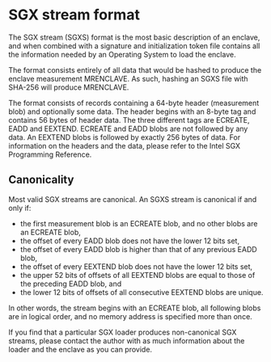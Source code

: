 # SGX stream format

The SGX stream (SGXS) format is the most basic description of an enclave, and
when combined with a signature and initialization token file contains all the
information needed by an Operating System to load the enclave.

The format consists entirely of all data that would be hashed to produce the
enclave measurement MRENCLAVE. As such, hashing an SGXS file with SHA-256 will
produce MRENCLAVE.

The format consists of records containing a 64-byte header (measurement blob)
and optionally some data. The header begins with an 8-byte tag and contains 56
bytes of header data. The three different tags are ECREATE, EADD and EEXTEND.
ECREATE and EADD blobs are not followed by any data. An EEXTEND blobs is
followed by exactly 256 bytes of data. For information on the headers and the
data, please refer to the Intel SGX Programming Reference.

## Canonicality

Most valid SGX streams are canonical. An SGXS stream is canonical if and only
if:

- the first measurement blob is an ECREATE blob, and no other blobs are an
  ECREATE blob,
- the offset of every EADD blob does not have the lower 12 bits set,
- the offset of every EADD blob is higher than that of any previous EADD blob,
- the offset of every EEXTEND blob does not have the lower 12 bits set,
- the upper 52 bits of offsets of all EEXTEND blobs are equal to those of the
  preceding EADD blob, and
- the lower 12 bits of offsets of all consecutive EEXTEND blobs are unique.

In other words, the stream begins with an ECREATE blob, all following blobs are
in logical order, and no memory address is specified more than once.

If you find that a particular SGX loader produces non-canonical SGX streams,
please contact the author with as much information about the loader and the
enclave as you can provide.

